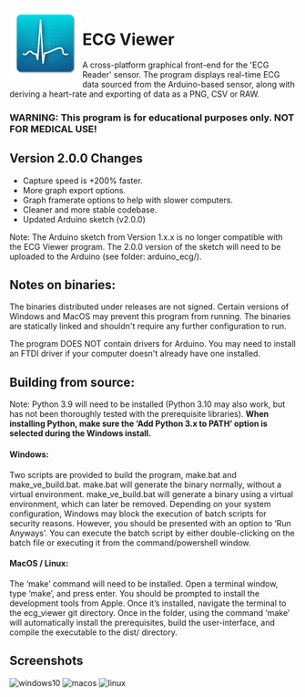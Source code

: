 <img src="icon/icon.png" width="128" height="128" align=left> 

# ECG Viewer

A cross-platform graphical front-end for the 'ECG Reader' sensor. The program displays real-time ECG data sourced from the Arduino-based sensor, along with deriving a heart-rate and exporting of data as a PNG, CSV or RAW. 

### **WARNING**: This program is for educational purposes only. NOT FOR MEDICAL USE!



## Version 2.0.0 Changes
<ul>
  <li>Capture speed is +200% faster.</li>
  <li>More graph export options.</li>
  <li>Graph framerate options to help with slower computers.</li>
  <li>Cleaner and more stable codebase.</li>
  <li>Updated Arduino sketch (v2.0.0)</li>
</ul>
Note: The Arduino sketch from Version 1.x.x is no longer compatible with the ECG Viewer program. The 2.0.0 version of the sketch will need to be uploaded to the Arduino (see folder: arduino_ecg/).

## Notes on binaries:
The binaries distributed under releases are not signed. Certain versions of Windows and MacOS may prevent this program from running. The binaries are statically linked and shouldn't require any further configuration to run. 

The program DOES NOT contain drivers for Arduino. You may need to install an FTDI driver if your computer doesn't already have one installed. 


## Building from source:

Note: Python 3.9 will need to be installed (Python 3.10 may also work, but has not been thoroughly tested with the prerequisite libraries). **When installing Python, make sure the ‘Add Python 3.x to PATH’ option is selected during the Windows install.**

#### Windows:
Two scripts are provided to build the program, make.bat and make_ve_build.bat. make.bat will generate the binary normally, without a virtual environment. make_ve_build.bat will generate a binary using a virtual environment, which can later be removed. Depending on your system configuration, Windows may block the execution of batch scripts for security reasons. However, you should be presented with an option to ‘Run Anyways’. You can execute the batch script by either double-clicking on the batch file or executing it from the command/powershell window. 

#### MacOS / Linux:
The ‘make’ command will need to be installed. Open a terminal window, type ‘make’, and press enter. You should be prompted to install the development tools from Apple. Once it’s installed, navigate the terminal to the ecg_viewer git directory. Once in the folder, using the command ‘make’ will automatically install the prerequisites, build the user-interface, and compile the executable to the dist/ directory. 


## Screenshots
![windows10](https://user-images.githubusercontent.com/64606561/185225516-5170e257-abee-42b6-94be-5fef80a741ec.png)
![macos](https://user-images.githubusercontent.com/64606561/185225535-6c0dd537-25da-4677-a7ae-2ce6710792fb.png)
![linux](https://user-images.githubusercontent.com/64606561/185225538-dc4175d9-f8cb-4137-9f28-687ec8bc5c2d.png)


